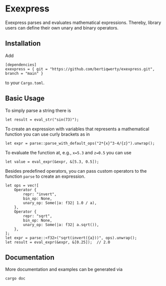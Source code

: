 # Exexpress

Exexpress parses and evaluates mathematical expressions. Thereby, library users can
define their own unary and binary operators.

## Installation

Add
```
[dependencies]
exexpress = { git = "https://github.com/bertiqwerty/exexpress.git", branch = "main" } 
```
to your `Cargo.toml`.

## Basic Usage
To simply parse a string there is
```
let result = eval_str("sin(73)");
```
To create an expression with variables that represents a mathematical function you can
use curly brackets as in
```
let expr = parse::parse_with_default_ops("2*{x}^3-4/{z}").unwrap();
```
To evaluate the function at, e.g., `x=5.3` and `z=0.5` you can use
```
let value = eval_expr(&expr, &[5.3, 0.5]);
```
Besides predefined operators, you can pass custom operators to the 
function `parse` to create an expression. 
```
let ops = vec![
    Operator {
        repr: "invert",
        bin_op: None,
        unary_op: Some(|a: f32| 1.0 / a),
    },
    Operator {
        repr: "sqrt",
        bin_op: None,
        unary_op: Some(|a: f32| a.sqrt()),
    },
];
let expr = parse::<f32>("sqrt(invert({a}))", ops).unwrap();
let result = eval_expr(&expr, &[0.25]);  // 2.0
```

## Documentation
More documentation and examples can be generated via
```
cargo doc
```
